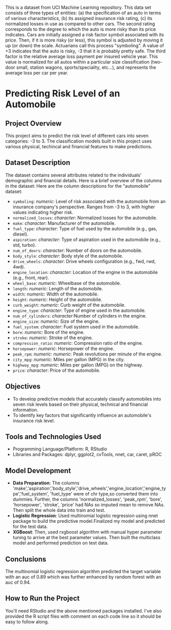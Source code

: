 This is a dataset from UCI Machine Learning repository. This data set consists of three types of entities: (a) the specification of an auto in terms of various characteristics, (b) its assigned insurance risk rating, (c) its normalized losses in use as compared to other cars.  The second rating corresponds to the degree to which the auto is more risky than its price indicates. Cars are initially assigned a risk factor symbol associated with its price.   Then, if it is more risky (or less), this symbol is adjusted by moving it up (or down) the scale.  Actuarians call this process "symboling".  A value of +3 indicates that the auto is risky, -3 that it is probably pretty safe.
The third factor is the relative average loss payment per insured vehicle year.  This value is normalized for all autos within a particular size classification (two-door small, station wagons, sports/speciality, etc...), and represents the average loss per car per year.

# Predicting Risk Level of an Automobile

## Project Overview
This project aims to predict the risk level of different cars into seven categories: -3 to 3. The classification models built in this project uses various physical, techincal and financial features to make predictions.

## Dataset Description
The dataset contains several attributes related to the individuals' demographic and financial details. Here is a brief overview of the columns in the dataset:
Here are the column descriptions for the "automobile" dataset:

- `symboling`: _numeric_: Level of risk associated with the automobile from an insurance company's perspective. Ranges from -3 to 3, with higher values indicating higher risk.
- `normalized_losses`: _character_: Normalized losses for the automobile.
- `make`: _character_: Manufacturer of the automobile.
- `fuel_type`: _character_: Type of fuel used by the automobile (e.g., gas, diesel).
- `aspiration`: _character_: Type of aspiration used in the automobile (e.g., std, turbo).
- `num_of_doors`:  _character_: Number of doors on the automobile.
- `body_style`: _character_: Body style of the automobile.
- `drive_wheels`: _character_: Drive wheels configuration (e.g., fwd, rwd, 4wd).
- `engine_location`: _character_: Location of the engine in the automobile (e.g., front, rear).
- `wheel_base`: _numeric_: Wheelbase of the automobile.
- `length`: _numeric_: Length of the automobile.
- `width`: _numeric_: Width of the automobile.
- `height`: _numeric_: Height of the automobile.
- `curb_weight`: _numeric_: Curb weight of the automobile.
- `engine_type`: _character_: Type of engine used in the automobile.
- `num_of_cylinders`:  _character_:Number of cylinders in the engine.
- `engine_size`: _numeric_: Size of the engine.
- `fuel_system`: _character_: Fuel system used in the automobile.
- `bore`: _numeric_: Bore of the engine.
- `stroke`: _numeric_: Stroke of the engine.
- `compression_ratio`: _numeric_: Compression ratio of the engine.
- `horsepower`: _numeric_: Horsepower of the engine.
- `peak_rpm`: _numeric_: _numeric_: Peak revolutions per minute of the engine.
- `city_mpg`: _numeric_: Miles per gallon (MPG) in the city.
- `highway_mpg`: _numeric_: Miles per gallon (MPG) on the highway.
- `price`: _character_: Price of the automobile.

## Objectives
- To develop predictive models that accurately classify automobiles into seven risk levels based on their physical, technical and financial information.
- To identify key factors that significantly influence an automobile's insurance risk level.

## Tools and Technologies Used
- Programming Language/Platform: R, RStudio
- Libraries and Packages: dplyr, ggplot2, cvTools, nnet, car, caret, pROC

## Model Development
- __Data Preparation__: The columns 'make','aspiration','body_style','drive_wheels','engine_location','engine_type','fuel_system', 'fuel_type' were of chr type,so converted them into dummies. Further, the columns 'normalized_losses', 'peak_rpm', 'bore', 'horsepower', 'stroke', 'price' had NAs so imputed mean to remove NAs. Then split the whole data into train and test. 
- __Logistic Regression__: Used multinomial logistic regression using nnet package to build the predictive model.Finalized my model and predicted for the test data.
- __XGBoost__: Then, used rxgboost algorithm with manual hyper parameter tuning to arrive at the best parameter values. Then built the multiclass model and performed prediction on test data.

## Conclusions
The multinomial logistic regression algorithm predicted the target variable with an auc of 0.89 which was further enhanced by random forest with an auc of 0.94.

## How to Run the Project
You'll need RStudio and the above mentioned packages installed. I've also provided the R script files with comment on each code line so it should be easy to follow along.
